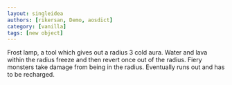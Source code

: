 ```yaml
---
layout: singleidea
authors: [rikersan, Demo, aosdict]
category: [vanilla]
tags: [new object]
---
```

Frost lamp, a tool which gives out a radius 3 cold aura. Water and lava within the radius freeze and then revert once out of the radius. Fiery monsters take damage from being in the radius. Eventually runs out and has to be recharged.
